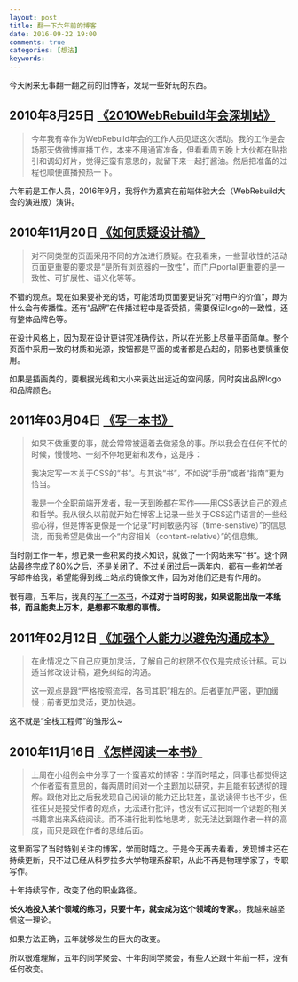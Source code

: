 ```yaml
---
layout: post
title: 翻一下六年前的博客
date: 2016-09-22 19:00
comments: true
categories: [想法]
keywords:
---
```


今天闲来无事翻一翻之前的旧博客，发现一些好玩的东西。

2010年8月25日 [《2010WebRebuild年会深圳站》](http://yuguo.us/weblog/webrebuild-2010/)
----

> 今年我有幸作为WebRebuild年会的工作人员见证这次活动。我的工作是会场那天做微博直播工作，本来不用通宵准备，但看看周五晚上大伙都在贴指引和调幻灯片，觉得还蛮有意思的，就留下来一起打酱油。然后把准备的过程也顺便直播预热一下。

六年前是工作人员，2016年9月，我将作为嘉宾在前端体验大会（WebRebuild大会的演进版）演讲。

2010年11月20日 [《如何质疑设计稿》](http://yuguo.us/weblog/design-before-code/)
----

> 对不同类型的页面采用不同的方法进行质疑。在我看来，一些营收性的活动页面更重要的要求是“是所有浏览器的一致性”，而门户portal更重要的是一致性、可扩展性、语义化等等。

不错的观点。现在如果要补充的话，可能活动页面要更讲究“对用户的价值”，即为什么会有传播性。还有“品牌”在传播过程中是否受损，需要保证logo的一致性，还有整体品牌色等。

在设计风格上，因为现在设计更讲究准确传达，所以在光影上尽量平面简单。整个页面中采用一致的材质和光源，按钮都是平面的或者都是凸起的，阴影也要慎重使用。

如果是插画类的，要根据光线和大小来表达出远近的空间感，同时突出品牌logo和品牌颜色。

2011年03月04日 [《写一本书》](http://yuguo.us/weblog/write-a-book/)
----

> 如果不做重要的事，就会常常被逼着去做紧急的事。所以我会在任何不忙的时候，慢慢地、一刻不停地更新和发布，这是序：
>
> 我决定写一本关于CSS的“书”。与其说“书”，不如说“手册”或者“指南”更为恰当。
>
> 我是一个全职前端开发者，我一天到晚都在写作——用CSS表达自己的观点和哲学。我从很久以前就开始在博客上记录一些关于CSS这门语言的一些经验心得，但是博客更像是一个记录“时间敏感内容（time-senstive）”的信息流，而我希望是做出一个“内容相关（content-relative）”的信息集。

当时刚工作一年，想记录一些积累的技术知识，就做了一个网站来写“书”。这个网站最终完成了80%之后，还是关闭了。不过关闭过后一两年内，都有一些初学者写邮件给我，希望能得到线上站点的镜像文件，因为对他们还是有作用的。

很有趣，五年后，我真的[写了一本书](http://search.jd.com/Search?keyword=web%E5%85%A8%E6%A0%88%E5%B7%A5%E7%A8%8B%E5%B8%88%E7%9A%84%E8%87%AA%E6%88%91%E4%BF%AE%E5%85%BB&enc=utf-8)，**不过对于当时的我，如果说能出版一本纸书，而且能卖上万本，是想都不敢想的事情。**

2011年02月12日 [《加强个人能力以避免沟通成本》](http://yuguo.us/weblog/avoid-communicate/)
----

> 在此情况之下自己应更加灵活，了解自己的权限不仅仅是完成设计稿。可以适当修改设计稿，避免纠结的沟通。
>
> 这一观点是跟“严格按照流程，各司其职”相左的。后者更加严密，更加缓慢；前者更加灵活，更加快速。

这不就是“全栈工程师”的雏形么~

2010年11月16日 [《怎样阅读一本书》](http://yuguo.us/weblog/how-to-read-a-book/)
----

> 上周在小组例会中分享了一个蛮喜欢的博客：学而时嘻之，同事也都觉得这个作者蛮有意思的，每两周时间对一个主题加以研究，并且能有较透彻的理解。跟他对比之后我发现自己阅读的能力还比较差，虽说读得书也不少，但往往只是接受作者的观点，无法进行批评，也没有试过把同一个话题的相关书籍拿出来系统阅读。而不进行批判性地思考，就无法达到跟作者一样的高度，而只是跟在作者的思维后面。

这里面写了当时特别关注的博客，学而时嘻之。于是今天再去看看，发现博主还在持续更新，只不过已经从科罗拉多大学物理系辞职，从此不再是物理学家了，专职写作。

十年持续写作，改变了他的职业路径。

**长久地投入某个领域的练习，只要十年，就会成为这个领域的专家。**。我越来越坚信这一理论。

如果方法正确，五年就够发生的巨大的改变。

所以很难理解，五年的同学聚会、十年的同学聚会，有些人还跟十年前一样，没有任何改变。
